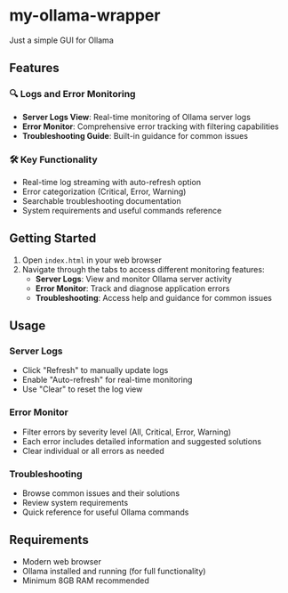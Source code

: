 # my-ollama-wrapper
Just a simple GUI for Ollama

## Features

### 🔍 Logs and Error Monitoring
- **Server Logs View**: Real-time monitoring of Ollama server logs
- **Error Monitor**: Comprehensive error tracking with filtering capabilities
- **Troubleshooting Guide**: Built-in guidance for common issues

### 🛠️ Key Functionality
- Real-time log streaming with auto-refresh option
- Error categorization (Critical, Error, Warning)
- Searchable troubleshooting documentation
- System requirements and useful commands reference

## Getting Started

1. Open `index.html` in your web browser
2. Navigate through the tabs to access different monitoring features:
   - **Server Logs**: View and monitor Ollama server activity
   - **Error Monitor**: Track and diagnose application errors  
   - **Troubleshooting**: Access help and guidance for common issues

## Usage

### Server Logs
- Click "Refresh" to manually update logs
- Enable "Auto-refresh" for real-time monitoring
- Use "Clear" to reset the log view

### Error Monitor
- Filter errors by severity level (All, Critical, Error, Warning)
- Each error includes detailed information and suggested solutions
- Clear individual or all errors as needed

### Troubleshooting
- Browse common issues and their solutions
- Review system requirements
- Quick reference for useful Ollama commands

## Requirements
- Modern web browser
- Ollama installed and running (for full functionality)
- Minimum 8GB RAM recommended
